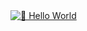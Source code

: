 <a href="https://shubhamraj-24.github.io/Shubham-Raj-Portfolio/">
  <img src="https://github.com/shubhamraj-24/shubhamraj-24/blob/main/assets/shubham_gif3.gif" alt="👋 Hello World"/>
</a>
